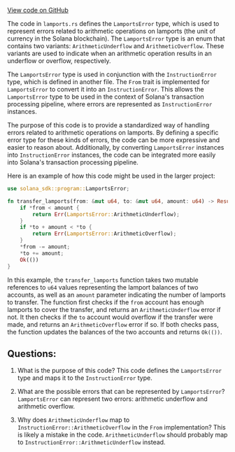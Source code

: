 
[View code on GitHub](https://github.com/solana-labs/solana/blob/master/sdk/program/src/lamports.rs)

The code in `lamports.rs` defines the `LamportsError` type, which is used to represent errors related to arithmetic operations on lamports (the unit of currency in the Solana blockchain). The `LamportsError` type is an enum that contains two variants: `ArithmeticUnderflow` and `ArithmeticOverflow`. These variants are used to indicate when an arithmetic operation results in an underflow or overflow, respectively.

The `LamportsError` type is used in conjunction with the `InstructionError` type, which is defined in another file. The `From` trait is implemented for `LamportsError` to convert it into an `InstructionError`. This allows the `LamportsError` type to be used in the context of Solana's transaction processing pipeline, where errors are represented as `InstructionError` instances.

The purpose of this code is to provide a standardized way of handling errors related to arithmetic operations on lamports. By defining a specific error type for these kinds of errors, the code can be more expressive and easier to reason about. Additionally, by converting `LamportsError` instances into `InstructionError` instances, the code can be integrated more easily into Solana's transaction processing pipeline.

Here is an example of how this code might be used in the larger project:

```rust
use solana_sdk::program::LamportsError;

fn transfer_lamports(from: &mut u64, to: &mut u64, amount: u64) -> Result<(), LamportsError> {
    if *from < amount {
        return Err(LamportsError::ArithmeticUnderflow);
    }
    if *to + amount < *to {
        return Err(LamportsError::ArithmeticOverflow);
    }
    *from -= amount;
    *to += amount;
    Ok(())
}
```

In this example, the `transfer_lamports` function takes two mutable references to `u64` values representing the lamport balances of two accounts, as well as an `amount` parameter indicating the number of lamports to transfer. The function first checks if the `from` account has enough lamports to cover the transfer, and returns an `ArithmeticUnderflow` error if not. It then checks if the `to` account would overflow if the transfer were made, and returns an `ArithmeticOverflow` error if so. If both checks pass, the function updates the balances of the two accounts and returns `Ok(())`.
## Questions: 
 1. What is the purpose of this code?
   This code defines the `LamportsError` type and maps it to the `InstructionError` type.

2. What are the possible errors that can be represented by `LamportsError`?
   `LamportsError` can represent two errors: arithmetic underflow and arithmetic overflow.

3. Why does `ArithmeticUnderflow` map to `InstructionError::ArithmeticOverflow` in the `From` implementation?
   This is likely a mistake in the code. `ArithmeticUnderflow` should probably map to `InstructionError::ArithmeticUnderflow` instead.